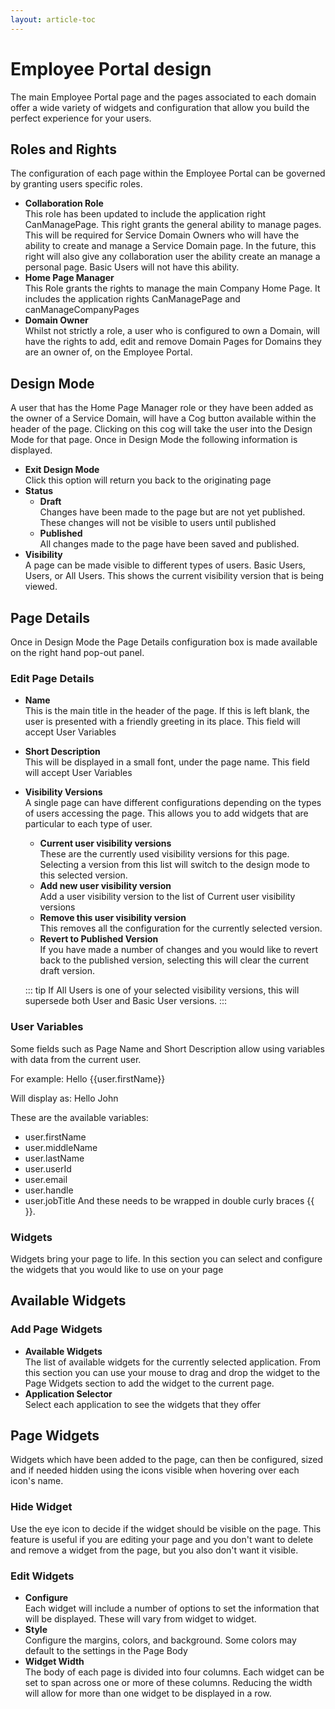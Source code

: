 ```yaml
---
layout: article-toc
---
```

# Employee Portal design
The main Employee Portal page and the pages associated to each domain offer a wide variety of widgets and configuration that allow you build the perfect experience for your users.

## Roles and Rights
The configuration of each page within the Employee Portal can be governed by granting users specific roles.

* **Collaboration Role**<br>This role has been updated to include the application right CanManagePage. This right grants the general ability to manage pages. This will be required for Service Domain Owners who will have the ability to create and manage a Service Domain page. In the future, this right will also give any collaboration user the ability create an manage a personal page. Basic Users will not have this ability.
* **Home Page Manager**<br>This Role grants the rights to manage the main Company Home Page. It includes the application rights CanManagePage and canManageCompanyPages
* **Domain Owner**<br>Whilst not strictly a role, a user who is configured to own a Domain, will have the rights to add, edit and remove Domain Pages for Domains they are an owner of, on the Employee Portal.

## Design Mode
A user that has the Home Page Manager role or they have been added as the owner of a Service Domain, will have a Cog button available within the header of the page. Clicking on this cog will take the user into the Design Mode for that page. Once in Design Mode the following information is displayed.

* **Exit Design Mode**<br>Click this option will return you back to the originating page
* **Status**
    * **Draft**<br>Changes have been made to the page but are not yet published. These changes will not be visible to users until published
    * **Published**<br>All changes made to the page have been saved and published.
* **Visibility**<br>A page can be made visible to different types of users. Basic Users, Users, or All Users. This shows the current visibility version that is being viewed.

## Page Details
Once in Design Mode the Page Details configuration box is made available on the right hand pop-out panel.

### Edit Page Details
* **Name**<br>This is the main title in the header of the page. If this is left blank, the user is presented with a friendly greeting in its place.
This field will accept User Variables
* **Short Description**<br>This will be displayed in a small font, under the page name.
This field will accept User Variables
* **Visibility Versions**<br>A single page can have different configurations depending on the types of users accessing the page. This allows you to add widgets that are particular to each type of user.
    * **Current user visibility versions**<br>These are the currently used visibility versions for this page. Selecting a version from this list will switch to the design mode to this selected version.
    * **Add new user visibility version**<br>Add a user visibility version to the list of Current user visibility versions
    * **Remove this user visibility version**<br>This removes all the configuration for the currently selected version.
    * **Revert to Published Version**<br>If you have made a number of changes and you would like to revert back to the published version, selecting this will clear the current draft version.

    ::: tip
    If All Users is one of your selected visibility versions, this will supersede both User and Basic User versions.
    :::

### User Variables
Some fields such as Page Name and Short Description allow using variables with data from the current user.

For example: Hello {{user.firstName}}

Will display as: Hello John

These are the available variables:

* user.firstName
* user.middleName
* user.lastName
* user.userId
* user.email
* user.handle
* user.jobTitle
And these needs to be wrapped in double curly braces {{ }}.

### Widgets
Widgets bring your page to life. In this section you can select and configure the widgets that you would like to use on your page

## Available Widgets

### Add Page Widgets
* **Available Widgets**<br>The list of available widgets for the currently selected application. From this section you can use your mouse to drag and drop the widget to the Page Widgets section to add the widget to the current page.
* **Application Selector**<br>Select each application to see the widgets that they offer

## Page Widgets
Widgets which have been added to the page, can then be configured, sized and if needed hidden using the icons visible when hovering over each icon's name.

### Hide Widget
Use the eye icon to decide if the widget should be visible on the page. This feature is useful if you are editing your page and you don't want to delete and remove a widget from the page, but you also don't want it visible.

### Edit Widgets
* **Configure**<br>Each widget will include a number of options to set the information that will be displayed. These will vary from widget to widget.
* **Style**<br>Configure the margins, colors, and background. Some colors may default to the settings in the Page Body
* **Widget Width**<br>The body of each page is divided into four columns. Each widget can be set to span across one or more of these columns. Reducing the width will allow for more than one widget to be displayed in a row.